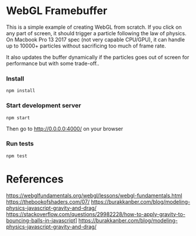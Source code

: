 # WebGL Framebuffer

This is a simple example of creating WebGL from scratch. If you click on any part of screen, it should trigger a particle following the law of physics. On Macbook Pro 13 2017 spec (not very capable CPU/GPU), it can handle up to 10000+ particles without sacrificing too much of frame rate.

It also updates the buffer dynamically if the particles goes out of screen for performance but with some trade-off..

### Install

```
npm install
```

### Start development server

```
npm start
```

Then go to <http://0.0.0.0:4000/> on your browser

### Run tests

```
npm test
```

# References

<https://webglfundamentals.org/webgl/lessons/webgl-fundamentals.html>
<https://thebookofshaders.com/07/>
<https://burakkanber.com/blog/modeling-physics-javascript-gravity-and-drag/>
<https://stackoverflow.com/questions/29982228/how-to-apply-gravity-to-bouncing-balls-in-javascript]>
<https://burakkanber.com/blog/modeling-physics-javascript-gravity-and-drag/>
